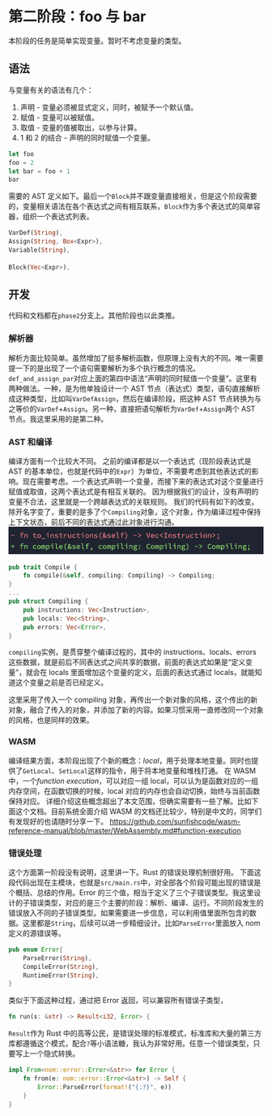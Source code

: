 # 第二阶段：foo 与 bar

本阶段的任务是简单实现变量。暂时不考虑变量的类型。

## 语法

与变量有关的语法有几个：

1. 声明 - 变量必须被显式定义，同时，被赋予一个默认值。
2. 赋值 - 变量可以被赋值。
3. 取值 - 变量的值被取出，以参与计算。
4. 1 和 2 的结合 - 声明的同时赋值一个变量。

```rust
let foo
foo = 2
let bar = foo + 1
bar
```

需要的 AST 定义如下。最后一个`Block`并不跟变量直接相关，但是这个阶段需要的，变量相关语法在各个表达式之间有相互联系，`Block`作为多个表达式的简单容器，组织一个表达式列表。

```rust
VarDef(String),
Assign(String, Box<Expr>),
Variable(String),

Block(Vec<Expr>),
```

## 开发

代码和文档都在`phase2`分支上。其他阶段也以此类推。
### 解析器

解析方面比较简单。虽然增加了挺多解析函数，但原理上没有大的不同。唯一需要提一下的是出现了一个语句需要解析为多个执行概念的情况。`def_and_assign_par`对应上面的第四中语法“声明的同时赋值一个变量”。这里有两种做法。一种，是为他单独设计一个 AST 节点（表达式）类型，语句直接解析成这种类型，比如叫`VarDefAssign`，然后在编译阶段，把这种 AST 节点转换为与之等价的`VarDef`+`Assign`。另一种，直接把语句解析为`VarDef`+`Assign`两个 AST 节点。我这里采用的是第二种。

### AST 和编译

编译方面有一个比较大不同。
之前的编译都是以一个表达式（现阶段表达式是 AST 的基本单位，也就是代码中的`Expr`）为单位，不需要考虑到其他表达式的影响。现在需要考虑。一个表达式声明一个变量，而接下来的表达式对这个变量进行赋值或取值，这两个表达式是有相互关联的。
因为根据我们的设计，没有声明的变量不合法，这里就是一个跨越表达式的关联规则。
我们的代码有如下的改变。除开名字变了，重要的是多了个`Compiling`对象，这个对象，作为编译过程中保持上下文状态，前后不同的表达式通过此对象进行沟通。
![Screen Shot 2022-03-21 at 17.20.46](assets/Screen%20Shot%202022-03-21%20at%2017.20.46.png)

```rust
pub trait Compile {
    fn compile(&self, compiling: Compiling) -> Compiling;
}
...
pub struct Compiling {
    pub instructions: Vec<Instruction>,
    pub locals: Vec<String>,
    pub errors: Vec<Error>,
}
```

`compiling`实例，是贯穿整个编译过程的，其中的 instructions、locals、errors 这些数据，就是前后不同表达式之间共享的数据，前面的表达式如果是“定义变量”，就会在 locals 里面增加这个变量的定义，后面的表达式通过 locals，就能知道这个变量之前是否已经定义。

这里采用了传入一个 compiling 对象，再传出一个新对象的风格，这个传出的新对象，融合了传入的对象，并添加了新的内容。如果习惯采用一直修改同一个对象的风格，也是同样的效果。

### WASM

编译结果方面，本阶段出现了个新的概念：_local_，用于处理本地变量。同时也提供了`GetLocal`、`SetLocal`这样的指令，用于将本地变量和堆栈打通。
在 WASM 中，一个*function execution*，可以对应一组 local，可以认为是函数对应的一组内存空间，在函数切换的时候，local 对应的内存也会自动切换，始终与当前函数保持对应。
详细介绍这些概念超出了本文范围，但确实需要有一些了解。比如下面这个文档。目前系统全面介绍 WASM 的文档还比较少，特别是中文的，同学们有发现好的也请随时分享一下。
https://github.com/sunfishcode/wasm-reference-manual/blob/master/WebAssembly.md#function-execution

### 错误处理

这个方面第一阶段没有说明，这里讲一下。Rust 的错误处理机制很好用。
下面这段代码出现在主模块，也就是`src/main.rs`中，对全部各个阶段可能出现的错误是个概括、总结的作用。Error 的三个值，相当于定义了三个子错误类型。我这里设计的子错误类型，对应的是三个主要的阶段：解析、编译、运行。不同阶段发生的错误放入不同的子错误类型。如果需要进一步信息，可以利用值里面所包含的数据。这里都是`String`，后续可以进一步精细设计。比如`ParseError`里面放入 nom 定义的源错误等。

```rust
pub enum Error{
    ParseError(String),
    CompileError(String),
    RuntimeError(String),
}
```

类似于下面这种过程，通过把 Error 返回，可以兼容所有错误子类型，

```rust
fn run(s: &str) -> Result<i32, Error> {
```

`Result`作为 Rust 中的高等公民，是错误处理的标准模式，标准库和大量的第三方库都遵循这个模式，配合`?`等小语法糖，我认为非常好用。任意一个错误类型，只要写上一个隐式转换。

```rust
impl From<nom::error::Error<&str>> for Error {
    fn from(e: nom::error::Error<&str>) -> Self {
        Error::ParseError(format!("{:?}", e))
    }
}
```
